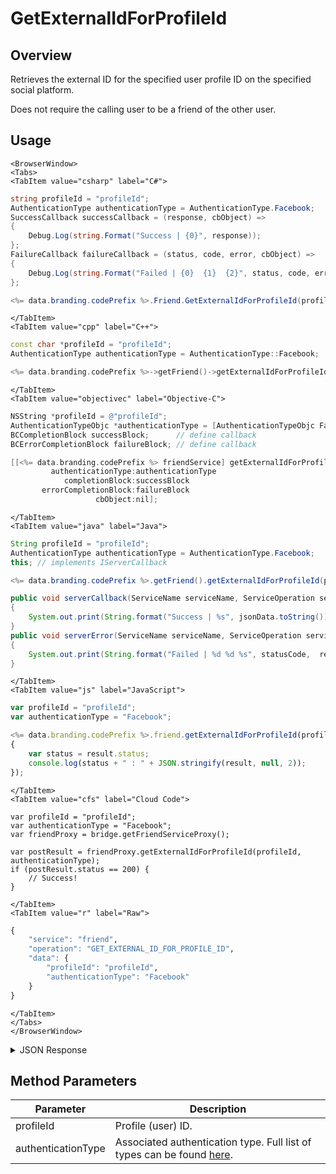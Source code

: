 # GetExternalIdForProfileId
## Overview
Retrieves the external ID for the specified user profile ID on the specified social platform.

Does not require the calling user to be a friend of the other user.

<PartialServop service_name="friend" operation_name="GET_EXTERNAL_ID_FOR_PROFILE_ID" />

## Usage

```mdx-code-block
<BrowserWindow>
<Tabs>
<TabItem value="csharp" label="C#">
```

```csharp
string profileId = "profileId";
AuthenticationType authenticationType = AuthenticationType.Facebook;
SuccessCallback successCallback = (response, cbObject) =>
{
    Debug.Log(string.Format("Success | {0}", response));
};
FailureCallback failureCallback = (status, code, error, cbObject) =>
{
    Debug.Log(string.Format("Failed | {0}  {1}  {2}", status, code, error));
};

<%= data.branding.codePrefix %>.Friend.GetExternalIdForProfileId(profileId, authenticationType, successCallback, failureCallback);
```

```mdx-code-block
</TabItem>
<TabItem value="cpp" label="C++">
```

```cpp
const char *profileId = "profileId";
AuthenticationType authenticationType = AuthenticationType::Facebook;

<%= data.branding.codePrefix %>->getFriend()->getExternalIdForProfileId(profileId, authenticationType, this);
```

```mdx-code-block
</TabItem>
<TabItem value="objectivec" label="Objective-C">
```

```objectivec
NSString *profileId = @"profileId";
AuthenticationTypeObjc *authenticationType = [AuthenticationTypeObjc Facebook];
BCCompletionBlock successBlock;      // define callback
BCErrorCompletionBlock failureBlock; // define callback

[[<%= data.branding.codePrefix %> friendService] getExternalIdForProfileId:profileId
         authenticationType:authenticationType
            completionBlock:successBlock
       errorCompletionBlock:failureBlock
                   cbObject:nil];
```

```mdx-code-block
</TabItem>
<TabItem value="java" label="Java">
```

```java
String profileId = "profileId";
AuthenticationType authenticationType = AuthenticationType.Facebook;
this; // implements IServerCallback

<%= data.branding.codePrefix %>.getFriend().getExternalIdForProfileId(profileId, authenticationType, this);

public void serverCallback(ServiceName serviceName, ServiceOperation serviceOperation, JSONObject jsonData)
{
    System.out.print(String.format("Success | %s", jsonData.toString()));
}
public void serverError(ServiceName serviceName, ServiceOperation serviceOperation, int statusCode, int reasonCode, String jsonError)
{
    System.out.print(String.format("Failed | %d %d %s", statusCode,  reasonCode, jsonError.toString()));
}
```

```mdx-code-block
</TabItem>
<TabItem value="js" label="JavaScript">
```

```javascript
var profileId = "profileId";
var authenticationType = "Facebook";

<%= data.branding.codePrefix %>.friend.getExternalIdForProfileId(profileId, authenticationType, result =>
{
	var status = result.status;
	console.log(status + " : " + JSON.stringify(result, null, 2));
});
```

```mdx-code-block
</TabItem>
<TabItem value="cfs" label="Cloud Code">
```

```cfscript
var profileId = "profileId";
var authenticationType = "Facebook";
var friendProxy = bridge.getFriendServiceProxy();

var postResult = friendProxy.getExternalIdForProfileId(profileId, authenticationType);
if (postResult.status == 200) {
    // Success!
}
```

```mdx-code-block
</TabItem>
<TabItem value="r" label="Raw">
```

```r
{
	"service": "friend",
	"operation": "GET_EXTERNAL_ID_FOR_PROFILE_ID",
	"data": {
		"profileId": "profileId",
		"authenticationType": "Facebook"
	}
}
```

```mdx-code-block
</TabItem>
</Tabs>
</BrowserWindow>
```

<details>
<summary>JSON Response</summary>

```json
{
    "status": 200,
    "data": {
        "externalId": "19e1c0cf-9a2d-4d5c-9a71-1b0f6b309b4b"
    }
}
```
</details>

## Method Parameters
Parameter | Description
--------- | -----------
profileId | Profile (user) ID.
authenticationType | Associated authentication type. Full list of types can be found [here](/api/appendix/authtypes).


